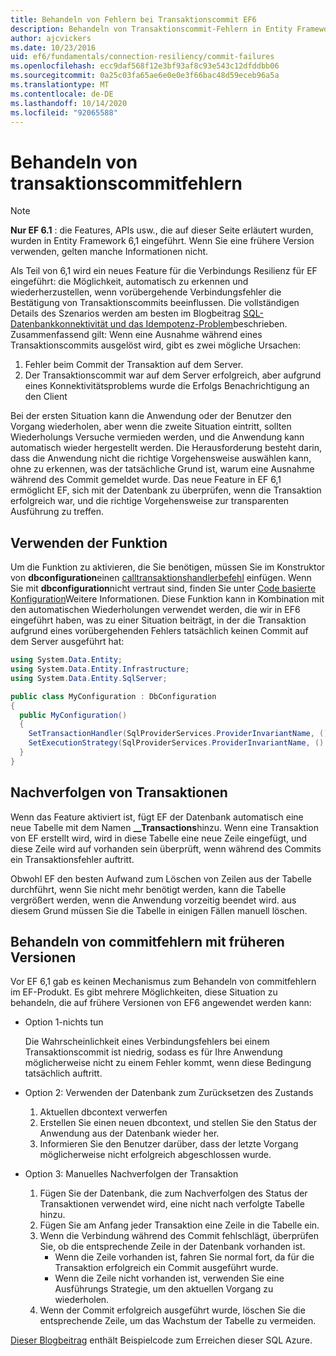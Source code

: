 ```yaml
---
title: Behandeln von Fehlern bei Transaktionscommit EF6
description: Behandeln von Transaktionscommit-Fehlern in Entity Framework 6
author: ajcvickers
ms.date: 10/23/2016
uid: ef6/fundamentals/connection-resiliency/commit-failures
ms.openlocfilehash: ecc9daf568f12e3bf93af8c93e543c12dfddbb06
ms.sourcegitcommit: 0a25c03fa65ae6e0e0e3f66bac48d59eceb96a5a
ms.translationtype: MT
ms.contentlocale: de-DE
ms.lasthandoff: 10/14/2020
ms.locfileid: "92065588"
---
```

# <a name="handling-transaction-commit-failures"></a>Behandeln von transaktionscommitfehlern

> [!NOTE]
> **Nur EF 6.1** : die Features, APIs usw., die auf dieser Seite erläutert wurden, wurden in Entity Framework 6,1 eingeführt. Wenn Sie eine frühere Version verwenden, gelten manche Informationen nicht.  

Als Teil von 6,1 wird ein neues Feature für die Verbindungs Resilienz für EF eingeführt: die Möglichkeit, automatisch zu erkennen und wiederherzustellen, wenn vorübergehende Verbindungsfehler die Bestätigung von Transaktionscommits beeinflussen. Die vollständigen Details des Szenarios werden am besten im Blogbeitrag [SQL-Datenbankkonnektivität und das Idempotenz-Problem](/archive/blogs/adonet/sql-database-connectivity-and-the-idempotency-issue)beschrieben.  Zusammenfassend gilt: Wenn eine Ausnahme während eines Transaktionscommits ausgelöst wird, gibt es zwei mögliche Ursachen:  

1. Fehler beim Commit der Transaktion auf dem Server.
2. Der Transaktionscommit war auf dem Server erfolgreich, aber aufgrund eines Konnektivitätsproblems wurde die Erfolgs Benachrichtigung an den Client  

Bei der ersten Situation kann die Anwendung oder der Benutzer den Vorgang wiederholen, aber wenn die zweite Situation eintritt, sollten Wiederholungs Versuche vermieden werden, und die Anwendung kann automatisch wieder hergestellt werden. Die Herausforderung besteht darin, dass die Anwendung nicht die richtige Vorgehensweise auswählen kann, ohne zu erkennen, was der tatsächliche Grund ist, warum eine Ausnahme während des Commit gemeldet wurde. Das neue Feature in EF 6,1 ermöglicht EF, sich mit der Datenbank zu überprüfen, wenn die Transaktion erfolgreich war, und die richtige Vorgehensweise zur transparenten Ausführung zu treffen.  

## <a name="using-the-feature"></a>Verwenden der Funktion  

Um die Funktion zu aktivieren, die Sie benötigen, müssen Sie im Konstruktor von **dbconfiguration**einen [calltransaktionshandlerbefehl](https://msdn.microsoft.com/library/system.data.entity.dbconfiguration.setdefaulttransactionhandler.aspx) einfügen. Wenn Sie mit **dbconfiguration**nicht vertraut sind, finden Sie unter [Code basierte Konfiguration](xref:ef6/fundamentals/configuring/code-based)Weitere Informationen. Diese Funktion kann in Kombination mit den automatischen Wiederholungen verwendet werden, die wir in EF6 eingeführt haben, was zu einer Situation beiträgt, in der die Transaktion aufgrund eines vorübergehenden Fehlers tatsächlich keinen Commit auf dem Server ausgeführt hat:  

``` csharp
using System.Data.Entity;
using System.Data.Entity.Infrastructure;
using System.Data.Entity.SqlServer;

public class MyConfiguration : DbConfiguration  
{
  public MyConfiguration()  
  {  
    SetTransactionHandler(SqlProviderServices.ProviderInvariantName, () => new CommitFailureHandler());  
    SetExecutionStrategy(SqlProviderServices.ProviderInvariantName, () => new SqlAzureExecutionStrategy());  
  }  
}
```  

## <a name="how-transactions-are-tracked"></a>Nachverfolgen von Transaktionen  

Wenn das Feature aktiviert ist, fügt EF der Datenbank automatisch eine neue Tabelle mit dem Namen **__Transactions**hinzu. Wenn eine Transaktion von EF erstellt wird, wird in diese Tabelle eine neue Zeile eingefügt, und diese Zeile wird auf vorhanden sein überprüft, wenn während des Commits ein Transaktionsfehler auftritt.  

Obwohl EF den besten Aufwand zum Löschen von Zeilen aus der Tabelle durchführt, wenn Sie nicht mehr benötigt werden, kann die Tabelle vergrößert werden, wenn die Anwendung vorzeitig beendet wird. aus diesem Grund müssen Sie die Tabelle in einigen Fällen manuell löschen.  

## <a name="how-to-handle-commit-failures-with-previous-versions"></a>Behandeln von commitfehlern mit früheren Versionen

Vor EF 6,1 gab es keinen Mechanismus zum Behandeln von commitfehlern im EF-Produkt. Es gibt mehrere Möglichkeiten, diese Situation zu behandeln, die auf frühere Versionen von EF6 angewendet werden kann:  

* Option 1-nichts tun  

  Die Wahrscheinlichkeit eines Verbindungsfehlers bei einem Transaktionscommit ist niedrig, sodass es für Ihre Anwendung möglicherweise nicht zu einem Fehler kommt, wenn diese Bedingung tatsächlich auftritt.  

* Option 2: Verwenden der Datenbank zum Zurücksetzen des Zustands  

  1. Aktuellen dbcontext verwerfen  
  2. Erstellen Sie einen neuen dbcontext, und stellen Sie den Status der Anwendung aus der Datenbank wieder her.  
  3. Informieren Sie den Benutzer darüber, dass der letzte Vorgang möglicherweise nicht erfolgreich abgeschlossen wurde.  

* Option 3: Manuelles Nachverfolgen der Transaktion  

  1. Fügen Sie der Datenbank, die zum Nachverfolgen des Status der Transaktionen verwendet wird, eine nicht nach verfolgte Tabelle hinzu.  
  2. Fügen Sie am Anfang jeder Transaktion eine Zeile in die Tabelle ein.  
  3. Wenn die Verbindung während des Commit fehlschlägt, überprüfen Sie, ob die entsprechende Zeile in der Datenbank vorhanden ist.  
     * Wenn die Zeile vorhanden ist, fahren Sie normal fort, da für die Transaktion erfolgreich ein Commit ausgeführt wurde.  
     * Wenn die Zeile nicht vorhanden ist, verwenden Sie eine Ausführungs Strategie, um den aktuellen Vorgang zu wiederholen.  
  4. Wenn der Commit erfolgreich ausgeführt wurde, löschen Sie die entsprechende Zeile, um das Wachstum der Tabelle zu vermeiden.  

[Dieser Blogbeitrag](/archive/blogs/adonet/sql-database-connectivity-and-the-idempotency-issue) enthält Beispielcode zum Erreichen dieser SQL Azure.  
